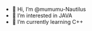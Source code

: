 - 👋 Hi, I’m @mumumu-Nautilus
- 👀 I’m interested in JAVA
- 🌱 I’m currently learning C++
<!---
mumumu-Nautilus/mumumu-Nautilus is a ✨ special ✨ repository because its `README.md` (this file) appears on your GitHub profile.
You can click the Preview link to take a look at your changes.
--->
